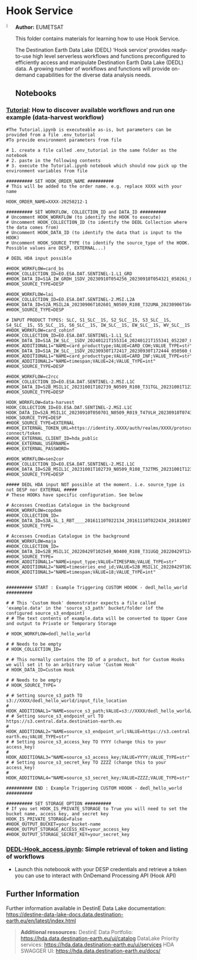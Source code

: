 

# Hook Service

<img style="float:left; width:5%" src="../img/EUMETSAT-icon.png"/> **Author:** EUMETSAT 
<br>

This folder contains materials for learning how to use Hook Service. 

The Destination Earth Data Lake (DEDL) ‘Hook service’ provides ready-to-use high level serverless workflows and functions preconfigured to efficiently access and manipulate Destination Earth Data Lake (DEDL) data. A growing number of workflows and functions will provide on-demand capabilities for the diverse data analysis needs.

## Notebooks


### [Tutorial](): How to discover available workflows and run one example (data-harvest workflow)


```shell
#The Tutorial.ipynb is executeable as-is, but parameters can be provided from a file .env_tutorial
#To provide environment parameters from file

# 1. create a file called .env_tutorial in the same folder as the notebook
# 2. paste in the following contents
# 3. execute the Tutorial.ipynb notebook which should now pick up the environment variables from file

########## SET HOOK_ORDER_NAME ##########
# This will be added to the order name. e.g. replace XXXX with your name

HOOK_ORDER_NAME=XXXX-20250212-1

########## SET WORKFLOW, COLLECTION_ID and DATA_ID ##########
# Uncomment HOOK_WORKFLOW (to identify the HOOK to execute)
# Uncomment HOOK_COLLECTION_ID (to identify the DEDL Collection where the data comes from)
# Uncomment HOOK_DATA_ID (to identify the data that is input to the HOOK)
# Uncomment HOOK_SOURCE_TYPE (to identify the source_type of the HOOK. Possible values are DESP, EXTERNAL...)

# DEDL HDA input possible

#HOOK_WORKFLOW=card_bs
#HOOK_COLLECTION_ID=EO.ESA.DAT.SENTINEL-1.L1_GRD
#HOOK_DATA_ID=S1A_IW_GRDH_1SDV_20230910T054256_20230910T054321_050261_060CD9_BF21.SAFE
#HOOK_SOURCE_TYPE=DESP

#HOOK_WORKFLOW=lai
#HOOK_COLLECTION_ID=EO.ESA.DAT.SENTINEL-2.MSI.L2A
#HOOK_DATA_ID=S2A_MSIL2A_20230906T102601_N0509_R108_T32UMA_20230906T164400.SAFE
#HOOK_SOURCE_TYPE=DESP

# INPUT PRODUCT TYPES: SLC, S1_SLC__1S, S2_SLC__1S, S3_SLC__1S, S4_SLC__1S, S5_SLC__1S, S6_SLC__1S, IW_SLC__1S, EW_SLC__1S, WV_SLC__1S
#HOOK_WORKFLOW=card_cohinf
#HOOK_COLLECTION_ID=EO.ESA.DAT.SENTINEL-1.L1_SLC
#HOOK_DATA_ID=S1A_IW_SLC__1SDV_20240121T155314_20240121T155341_052207_064FA6_3AB9
#HOOK_ADDITIONAL1="NAME=card_producttype;VALUE=CARD_COH;VALUE_TYPE=str"
#HOOK_DATA_ID=S1A_IW_SLC__1SDV_20230930T172417_20230930T172444_050560_06170F_59DF
#HOOK_ADDITIONAL1="NAME=card_producttype;VALUE=CARD_INF;VALUE_TYPE=str"
#HOOK_ADDITIONAL2="NAME=timespan;VALUE=24;VALUE_TYPE=int"
#HOOK_SOURCE_TYPE=DESP

#HOOK_WORKFLOW=c2rcc
#HOOK_COLLECTION_ID=EO.ESA.DAT.SENTINEL-2.MSI.L1C
#HOOK_DATA_ID=S2B_MSIL1C_20231001T102739_N0509_R108_T31TGL_20231001T123227
#HOOK_SOURCE_TYPE=DESP

HOOK_WORKFLOW=data-harvest
HOOK_COLLECTION_ID=EO.ESA.DAT.SENTINEL-2.MSI.L1C
HOOK_DATA_ID=S2A_MSIL1C_20230910T050701_N0509_R019_T47VLH_20230910T074321.SAFE
HOOK_SOURCE_TYPE=DESP
#HOOK_SOURCE_TYPE=EXTERNAL
#HOOK_EXTERNAL_TOKEN_URL=https://identity.XXXX/auth/realms/XXXX/protocol/openid-connect/token
#HOOK_EXTERNAL_CLIENT_ID=hda_public
#HOOK_EXTERNAL_USERNAME=
#HOOK_EXTERNAL_PASSWORD=

#HOOK_WORKFLOW=sen2cor
#HOOK_COLLECTION_ID=EO.ESA.DAT.SENTINEL-2.MSI.L1C
#HOOK_DATA_ID=S2B_MSIL1C_20231001T102739_N0509_R108_T32TMS_20231001T123227
#HOOK_SOURCE_TYPE=DESP

##### DEDL HDA input NOT possible at the moment. i.e. source_type is not DESP nor EXTERNAL #####
# These HOOKs have specific configuration. See below

# Accesses Creodias Catalogue in the background
#HOOK_WORKFLOW=copdem
#HOOK_COLLECTION_ID=
#HOOK_DATA_ID=S3A_SL_1_RBT____20161110T022134_20161110T022434_20181003T070309_0179_010_374______LR1_R_NT_003.SEN3
#HOOK_SOURCE_TYPE=

# Accesses Creodias Catalogue in the background
#HOOK_WORKFLOW=maja
#HOOK_COLLECTION_ID=
#HOOK_DATA_ID=S2B_MSIL1C_20220429T102549_N0400_R108_T31UGQ_20220429T124017.SAFE
#HOOK_SOURCE_TYPE=
#HOOK_ADDITIONAL1="NAME=input_type;VALUE=TIMESPAN;VALUE_TYPE=str"
#HOOK_ADDITIONAL2="NAME=timeseries_end_id;VALUE=S2B_MSIL1C_20220429T102549_N0400_R108_T31UGQ_20220429T124017.SAFE;VALUE_TYPE=str"
#HOOK_ADDITIONAL3="NAME=timespan;VALUE=18;VALUE_TYPE=int"


########## START : Example Triggering CUSTOM HOOOK - dedl_hello_world ##########

# # This 'Custom Hook' demonstrator expects a file called 'example.data' in the 'source_s3_path' bucket/folder (of the configured source_s3_endpoint)
# # The text contents of example.data will be converted to Upper Case and output to Private or Temporary Storage

# HOOK_WORKFLOW=dedl_hello_world

# # Needs to be empty
# HOOK_COLLECTION_ID=

# # This normally contains the ID of a product, but for Custom Hooks we will set it to an arbitrary value 'Custom Hook'
# HOOK_DATA_ID=Custom Hook

# # Needs to be empty
# HOOK_SOURCE_TYPE=

# # Setting source_s3_path TO s3://XXXX/dedl_hello_world/input_file_location
# HOOK_ADDITIONAL1="NAME=source_s3_path;VALUE=s3://XXXX/dedl_hello_world/input_file_location;VALUE_TYPE=str"
# # Setting source_s3_endpoint_url TO https://s3.central.data.destination-earth.eu
# HOOK_ADDITIONAL2="NAME=source_s3_endpoint_url;VALUE=https://s3.central.data.destination-earth.eu;VALUE_TYPE=str"
# # Setting source_s3_access_key TO YYYY (change this to your access_key)
# HOOK_ADDITIONAL3="NAME=source_s3_access_key;VALUE=YYYY;VALUE_TYPE=str"
# # Setting source_s3_secret_key TO ZZZZ (change this to your access_key)
# HOOK_ADDITIONAL4="NAME=source_s3_secret_key;VALUE=ZZZZ;VALUE_TYPE=str"

########## END : Example Triggering CUSTOM HOOOK - dedl_hello_world ##########

########## SET STORAGE OPTION ##########
# If you set HOOK_IS_PRIVATE_STORAGE to True you will need to set the bucket name, access key, and secret key
HOOK_IS_PRIVATE_STORAGE=False
#HOOK_OUTPUT_BUCKET=your_bucket-name
#HOOK_OUTPUT_STORAGE_ACCESS_KEY=your_access_key
#HOOK_OUTPUT_STORAGE_SECRET_KEY=your_secret_key

```


### [DEDL-Hook_access.ipynb](): Simple retrieval of token and listing of workflows

- Launch this noteboook with your DESP credentials and retrieve a token you can use to interact with OnDemand Processing API (Hook API)



## Further Information

Further information available in DestinE Data Lake documentation: https://destine-data-lake-docs.data.destination-earth.eu/en/latest/index.html

>**Additional ressources:**
>DestinE Data Portfolio: https://hda.data.destination-earth.eu/ui/catalog
>DataLake Priority services: https://hda.data.destination-earth.eu/ui/services 
>HDA SWAGGER UI: https://hda.data.destination-earth.eu/docs/
